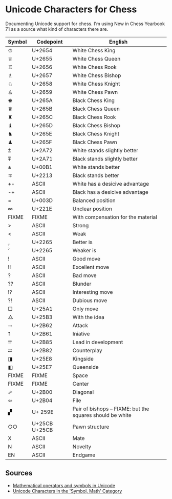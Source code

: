 # Unicode Characters for Chess

Documenting Unicode support for chess. I'm using New in Chess Yearbook 71
as a source what kind of characters there are.

Symbol | Codepoint | English
------ | ---------- | -------
&#x2654; | U+2654 | White Chess King
&#x2655; | U+2655 | White Chess Queen
&#x2656; | U+2656 | White Chess Rook
&#x2657; | U+2657 | White Chess Bishop
&#x2658; | U+2658 | White Chess Knight
&#x2659; | U+2659 | White Chess Pawn
&#x265A; | U+265A | Black Chess King
&#x265B; | U+265B | Black Chess Queen
&#x265C; | U+265C | Black Chess Rook
&#x265D; | U+265D | Black Chess Bishop
&#x265E; | U+265E | Black Chess Knight
&#x265F; | U+265F | Black Chess Pawn
&#x2a72; | U+2A72 | White stands slightly better
&#x2a71; | U+2A71 | Black stands slightly better
&#xb1; | U+00B1 | White stands better
&#x2213; | U+2213 | Black stands better
+- | ASCII | White has a desicive advantage
-+ | ASCII | Black has a desicive advantage
= | U+003D | Balanced position
&#x221e; | U+221E | Unclear position
FIXME | FIXME | With compensation for the material
&gt; | ASCII | Strong
&lt; | ASCII | Weak
&#2265; | U+2265 | Better is
&#2264; | U+2265 | Weaker is
! | ASCII | Good move
!! | ASCII | Excellent move
? | ASCII | Bad move
?? | ASCII | Blunder
!? | ASCII | Interesting move
?! | ASCII | Dubious move
&#x25A1; | U+25A1 | Only move
&#x25B3; | U+25B3 | With the idea
&#x2B62; | U+2B62 | Attack
&#x2B61; | U+2B61 | Iniative
&#x2B85; | U+2B85 | Lead in development
&#x2B82; | U+2B82 | Counterplay
&#x25E8; | U+25E8 | Kingside
&#x25E7; | U+25E7 | Queenside
FIXME | FIXME | Space
FIXME | FIXME | Center
&#x2B00; | U+2B00 | Diagonal
&#x2B04; | U+2B04 | File
&#x259E; |U+ 259E | Pair of bishops – FIXME: but the squares should be white
&#x25CB;&#x25CB; | U+25CB U+25CB | Pawn structure
X | ASCII | Mate
N | ASCII | Novelty
EN | ASCII | Endgame

## Sources

* [Mathematical operators and symbols in Unicode](https://en.wikipedia.org/wiki/Mathematical_operators_and_symbols_in_Unicode)
* [Unicode Characters in the 'Symbol, Math' Category](http://www.fileformat.info/info/unicode/category/Sm/list.htm)
